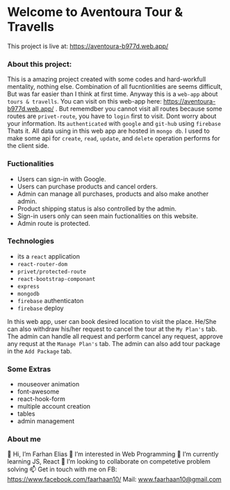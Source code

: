 # Welcome to Aventoura Tour & Travells

This project is live at: https://aventoura-b977d.web.app/

### About this project:
This is a amazing project created with some codes and hard-workfull mentality, nothing else.  Combination of all fucntionlities are seems difficult, But was far easier than I think at first time. Anyway this is a `web-app` about `tours & travells`. You can visit on this web-app here: https://aventoura-b977d.web.app/ . But rememdber you cannot visit all routes because some routes are `privet-route`, you have to `login` first to visit. Dont worry about your information. Its `authenticated` with `google` and `git-hub` using `firebase` Thats it. All data using in this web app are hosted in `mongo db`. I used to make some api for `create`, `read`, `update`, and `delete` operation performs for the client side.

### Fuctionalities
- Users can sign-in with Google.
-	Users can purchase products and cancel orders.
-	Admin can manage all purchases, products and also make another admin.
-	Product shipping status is also controlled by the admin.
-	Sign-in users only can seen main fuctionalities on this website.
-	Admin route is protected.


### Technologies
- its a `react` application
- `react-router-dom`
- `privet/protected-route`
- `react-bootstrap-componant`
- `express`
- `mongodb`
- `firebase` authenticaton
- `firebase` deploy

In this web app, user can book desired location to visit the place. He/She can also withdraw his/her request to cancel the tour at the `My Plan's` tab. The admin can handle all request and perform cancel any request, approve any requst at the `Manage Plan's` tab. The admin can also add tour package in the `Add Package` tab.

### Some Extras
- mouseover animation
- font-awesome
- react-hook-form
- multiple account creation
- tables
- admin management

### About me
👋 Hi, I’m Farhan Elias
👀 I’m interested in Web Programming
🌱 I’m currently learning JS, React
💞️ I’m looking to collaborate on competetive problem solving
📫 Get in touch with me on FB: https://www.facebook.com/faarhaan10/ Mail: www.faarhaan10@gmail.com
